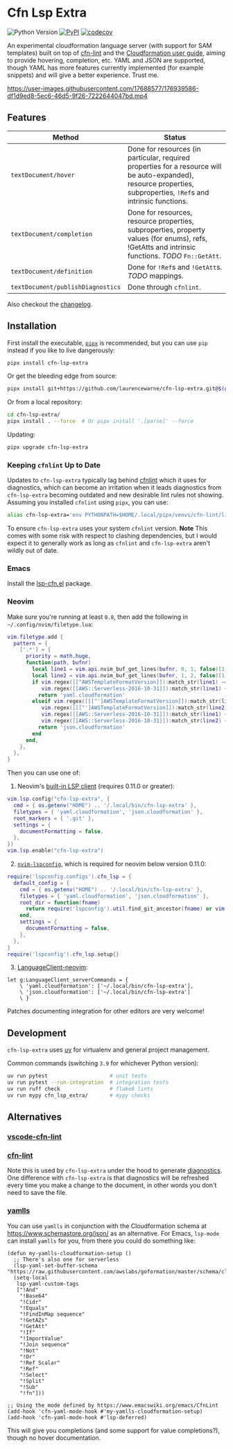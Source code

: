 # Cfn Lsp Extra

![Python Version](https://img.shields.io/badge/dynamic/json?query=info.requires_python&label=python&url=https%3A%2F%2Fpypi.org%2Fpypi%2Fcfn-lsp-extra%2Fjson) [![PyPI](https://img.shields.io/pypi/v/cfn-lsp-extra)](CHANGELOG.md) [![codecov](https://codecov.io/gh/LaurenceWarne/cfn-lsp-extra/branch/master/graph/badge.svg?token=48ixiDIBpq)](https://codecov.io/gh/LaurenceWarne/cfn-lsp-extra)

An experimental cloudformation language server (with support for SAM templates) built on top of [cfn-lint](https://github.com/aws-cloudformation/cfn-lint) and the [Cloudformation user guide](https://github.com/awsdocs/aws-cloudformation-user-guide), aiming to provide hovering, completion, etc.  YAML and JSON are supported, though YAML has more features currently implemented (for example snippets) and will give a better experience.  Trust me.

https://user-images.githubusercontent.com/17688577/176939586-df1d9ed8-5ec6-46d5-9f26-7222644047bd.mp4

## Features

| Method                            | Status                                                                                                                                                             |
|-----------------------------------|--------------------------------------------------------------------------------------------------------------------------------------------------------------------|
| `textDocument/hover`              | Done for resources (in particular, required properties for a resource will be auto-expanded), resource properties, subproperties, `!Ref`s and intrinsic functions. |
| `textDocument/completion`         | Done for resources, resource properties, subproperties, property values (for enums), refs, !GetAtts and intrinsic functions. *TODO* `Fn::GetAtt`.                  |
| `textDocument/definition`         | Done for `!Ref`s and `!GetAtt`s.  *TODO* mappings.                                                                                                                 |
| `textDocument/publishDiagnostics` | Done through `cfnlint`.                                                                                                                                            |

Also checkout the [changelog](/CHANGELOG.md).

## Installation

First install the executable, [`pipx`](https://pypa.github.io/pipx/) is recommended, but you can use `pip` instead if you like to live dangerously:

```bash
pipx install cfn-lsp-extra
```

Or get the bleeding edge from source:

```bash
pipx install git+https://github.com/laurencewarne/cfn-lsp-extra.git@$(git ls-remote git@github.com:laurencewarne/cfn-lsp-extra.git | head -1 | cut -f1)
```

Or from a local repository:

```bash
cd cfn-lsp-extra/
pipx install . --force  # Or pipx install '.[parse]' --force
```

Updating:

```bash
pipx upgrade cfn-lsp-extra
```

### Keeping `cfnlint` Up to Date

Updates to `cfn-lsp-extra` typically lag behind [cfnlint](https://github.com/aws-cloudformation/cfn-lint) which it uses for diagnostics, which can become an irritation when it leads diagnostics from `cfn-lsp-extra` becoming outdated and new desirable lint rules not showing.  Assuming you installed `cfnlint` using `pipx`, you can use:

```bash
alias cfn-lsp-extra='env PYTHONPATH=$HOME/.local/pipx/venvs/cfn-lint/lib/python<PYTHON_VERSION>/site-packages/ cfn-lsp-extra'
```

To ensure `cfn-lsp-extra` uses your system `cfnlint` version.  **Note** This comes with some risk with respect to clashing dependencies, but I would expect it to generally work as long as `cfnlint` and `cfn-lsp-extra` aren't wildly out of date.

### Emacs

Install the [lsp-cfn.el](https://github.com/LaurenceWarne/lsp-cfn.el) package.

### Neovim

Make sure you're running at least `0.8`, then add the following in `~/.config/nvim/filetype.lua`:

```lua
vim.filetype.add {
  pattern = {
    ['.*'] = {
      priority = math.huge,
      function(path, bufnr)
        local line1 = vim.api.nvim_buf_get_lines(bufnr, 0, 1, false)[1] or ""
        local line2 = vim.api.nvim_buf_get_lines(bufnr, 1, 2, false)[1] or ""
        if vim.regex([[^AWSTemplateFormatVersion]]):match_str(line1) ~= nil or
           vim.regex([[AWS::Serverless-2016-10-31]]):match_str(line1) ~= nil then
          return 'yaml.cloudformation'
        elseif vim.regex([[["']AWSTemplateFormatVersion]]):match_str(line1) ~= nil or
           vim.regex([[["']AWSTemplateFormatVersion]]):match_str(line2) ~= nil or
           vim.regex([[AWS::Serverless-2016-10-31]]):match_str(line1) ~= nil or
           vim.regex([[AWS::Serverless-2016-10-31]]):match_str(line2) ~= nil then
          return 'json.cloudformation'
        end
      end,
    },
  },
}
```

Then you can use one of:

1. Neovim's [built-in LSP client](https://neovim.io/doc/user/lsp.html) (requires 0.11.0 or greater):

```lua
vim.lsp.config("cfn-lsp-extra", {
  cmd = { os.getenv("HOME") .. '/.local/bin/cfn-lsp-extra' },
  filetypes = { 'yaml.cloudformation', 'json.cloudformation' },
  root_markers = { '.git' },
  settings = {
    documentFormatting = false,
  },
})
vim.lsp.enable("cfn-lsp-extra")
```

2. [`nvim-lspconfig`](https://github.com/neovim/nvim-lspconfig), which is required for neovim below version 0.11.0:

```lua
require('lspconfig.configs').cfn_lsp = {
  default_config = {
    cmd = { os.getenv("HOME") .. '/.local/bin/cfn-lsp-extra' },
    filetypes = { 'yaml.cloudformation', 'json.cloudformation' },
    root_dir = function(fname)
      return require('lspconfig').util.find_git_ancestor(fname) or vim.fn.getcwd()
    end,
    settings = {
      documentFormatting = false,
    },
  },
}
require('lspconfig').cfn_lsp.setup{}
```

3. [LanguageClient-neovim](https://github.com/autozimu/LanguageClient-neovim):

```vim
let g:LanguageClient_serverCommands = {
    \ 'yaml.cloudformation': ['~/.local/bin/cfn-lsp-extra'],
    \ 'json.cloudformation': ['~/.local/bin/cfn-lsp-extra']
    \ }
```

Patches documenting integration for other editors are very welcome!

## Development

`cfn-lsp-extra` uses [uv](https://github.com/astral-sh/uv) for virtualenv and general project management.

Common commands (switching `3.9` for whichever Python version):

```bash
uv run pytest                    # unit tests
uv run pytest --run-integration  # integration tests
uv run ruff check                # flake8 lints
uv run mypy cfn_lsp_extra/       # mypy checks
```

## Alternatives

### [vscode-cfn-lint](https://github.com/aws-cloudformation/cfn-lint-visual-studio-code)

### [cfn-lint](https://github.com/aws-cloudformation/cfn-lint)

Note this is used by `cfn-lsp-extra` under the hood to generate [diagnostics](https://microsoft.github.io/language-server-protocol/specifications/lsp/3.17/specification/#diagnostic).  One difference with `cfn-lsp-extra` is that diagnostics will be refreshed every time you make a change to the document, in other words you don't need to save the file.

### [yamlls](https://github.com/redhat-developer/yaml-language-server)

You can use `yamlls` in conjunction with the Cloudformation schema at https://www.schemastore.org/json/ as an alternative.  For Emacs, `lsp-mode` can install `yamlls` for you, from there you could do something like:

```elisp
(defun my-yamlls-cloudformation-setup ()
  ;; There's also one for serverless
  (lsp-yaml-set-buffer-schema "https://raw.githubusercontent.com/awslabs/goformation/master/schema/cloudformation.schema.json")
  (setq-local
   lsp-yaml-custom-tags
   ["!And"
    "!Base64"
    "!Cidr"
    "!Equals"
    "!FindInMap sequence"
    "!GetAZs"
    "!GetAtt"
    "!If"
    "!ImportValue"
    "!Join sequence"
    "!Not"
    "!Or"
    "!Ref Scalar"
    "!Ref"
    "!Select"
    "!Split"
    "!Sub"
    "!fn"]))

;; Using the mode defined by https://www.emacswiki.org/emacs/CfnLint
(add-hook 'cfn-yaml-mode-hook #'my-yamlls-cloudformation-setup)
(add-hook 'cfn-yaml-mode-hook #'lsp-deferred)
```

This will give you completions (and some support for value completions?), though no hover documentation.
